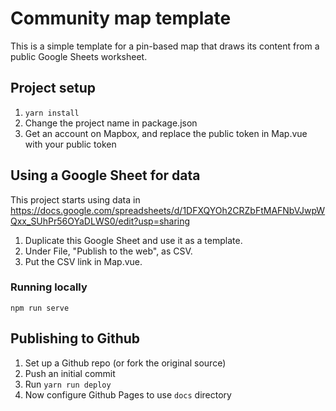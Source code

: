 # Community map template

This is a simple template for a pin-based map that draws its content from a public Google Sheets worksheet.

## Project setup

1. `yarn install`
2. Change the project name in package.json
3. Get an account on Mapbox, and replace the public token in Map.vue with your public token

## Using a Google Sheet for data

This project starts using data in https://docs.google.com/spreadsheets/d/1DFXQYOh2CRZbFtMAFNbVJwpWQxx_SUhPr56OYaDLWS0/edit?usp=sharing

1. Duplicate this Google Sheet and use it as a template. 
2. Under File, "Publish to the web", as CSV.
3. Put the CSV link in Map.vue.


### Running locally
```
npm run serve
```

## Publishing to Github
1. Set up a Github repo (or fork the original source)
2. Push an initial commit
3. Run `yarn run deploy`
4. Now configure Github Pages to use `docs` directory
